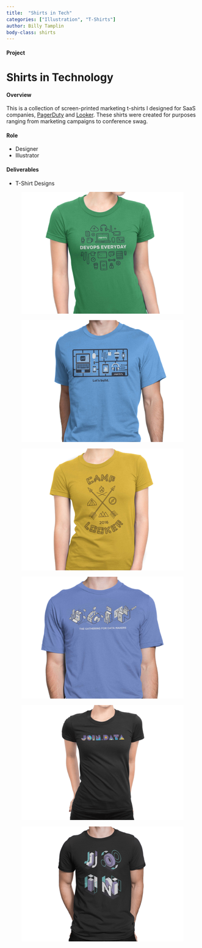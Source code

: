 ```yaml
---
title:  "Shirts in Tech"
categories: ["Illustration", "T-Shirts"]
author: Billy Tamplin
body-class: shirts
---
```

<div class="container project-header">
  <div class="row">
    <div class="col-md-3 title">
      <h4>Project</h4>
      <h1>Shirts in Technology</h1>
    </div>
    <div class="col-md-6 overview">
      <h4>Overview</h4>
      <p>This is a collection of screen-printed marketing t-shirts I designed for SaaS companies, <a href="https://www.pagerduty.com/" target="_blank">PagerDuty</a> and <a href="https://www.looker.com/" target="_blank">Looker</a>. These shirts were created for purposes ranging from marketing campaigns to conference swag.</p>
    </div>
    <div class="col-md-2 offset-md-1 role">
      <h4>Role</h4>
      <ul>
        <li>Designer</li>
        <li>Illustrator</li>
      </ul>
      <h4>Deliverables</h4>
      <ul>
        <li>T-Shirt Designs</li>
      </ul>
    </div>
  </div>
</div>

<section class="container designs">
  <div class="row">
    <figure class="col">
      <img src="../img/shirts/shirt-devops.jpg" alt="Develops Everyday Shirt">
    </figure>
  </div>
  <div class="row">
    <figure class="col">
      <img src="../img/shirts/shirt-build.jpg" alt="Let's Build Shirt">
    </figure>
  </div>
  <div class="row">
    <figure class="col">
      <img src="../img/shirts/shirt-camp.jpg" alt="">
    </figure>
  </div>
  <div class="row">
    <figure class="col">
      <img src="../img/shirts/shirt-join-iso.jpg" alt="">
    </figure>
  </div>
  <div class="row">
    <figure class="col">
      <img src="../img/shirts/shirt-join-pattern.png" alt="">
    </figure>
  </div>
  <div class="row">
    <figure class="col">
      <img src="../img/shirts/shirt-iso-2.png" alt="">
    </figure>
  </div>
</section>
